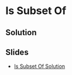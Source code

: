 
# Is Subset Of

## Solution


## Slides

* [Is Subset Of Solution](https://docs.google.com/a/hackreactor.com/presentation/d/1pDR6gqqhjU6TAFRJnhsLDQgzN678zGw4wffYoRsa3MU/embed?start=false&loop=false&delayms=3000)
